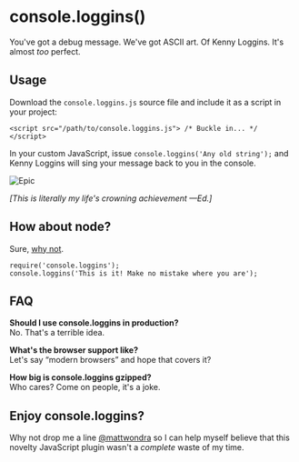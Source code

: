 # console.loggins()

You've got a debug message. We've got ASCII art. Of Kenny Loggins. It's almost _too_ perfect.

## Usage

Download the `console.loggins.js` source file and include it as a script in your project:

```
<script src="/path/to/console.loggins.js"> /* Buckle in... */ </script>
```

In your custom JavaScript, issue `console.loggins('Any old string');` and Kenny Loggins will sing your message back to you in the console.

![Epic](http://p-fst1.pixstatic.com/54c84e49dbfa3f30cc018d1e.jpg)

_[This is literally my life's crowning achievement —Ed.]_


## How about node?

Sure, [why not](https://www.npmjs.com/package/console.loggins).

```
require('console.loggins');
console.loggins('This is it! Make no mistake where you are');
```

## FAQ

__Should I use console.loggins in production?__  
No. That's a terrible idea.

__What's the browser support like?__  
Let's say “modern browsers” and hope that covers it?

__How big is console.loggins gzipped?__  
Who cares? Come on people, it's a joke.

## Enjoy console.loggins?

Why not drop me a line [@mattwondra](https://twitter.com/mattwondra) so I can help myself believe
that this novelty JavaScript plugin wasn't a _complete_ waste of my time.

